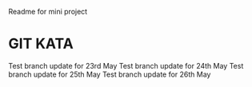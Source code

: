 Readme for mini project

# GIT KATA

Test branch update for 23rd May 
Test branch update for 24th May
Test branch update for 25th May
Test branch update for 26th May